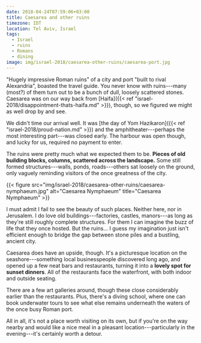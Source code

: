 ```yaml
---
date: 2018-04-24T07:59:06+03:00
title: Caesarea and other ruins
timezone: IDT
location: Tel Aviv, Israel
tags:
  - Israel
  - ruins
  - Romans
  - dining
image: img/israel-2018/caesarea-other-ruins/caesarea-port.jpg
---
```


"Hugely impressive Roman ruins" of a city and port "built to rival Alexandria", boasted the travel guide. You never know with ruins---many (most?) of them turn out to be a bunch of dull, loosely scattered stones. Caesarea was on our way back from [Haifa]({{< ref "israel-2018/disappointment-thats-haifa.md" >}}), though, so we figured we might as well drop by and see.

<!--more-->

We didn't time our arrival well. It was [the day of Yom Hazikaron]({{< ref "israel-2018/proud-nation.md" >}}) and the amphitheater---perhaps the most interesting part---was closed early. The harbour was open though, and lucky for us, required no payment to enter.

The ruins were pretty much what we expected them to be. **Pieces of old building blocks, columns, scattered across the landscape.** Some still formed structures---walls, ponds, roads---others sat loosely on the ground, only vaguely reminding visitors of the once greatness of the city.

{{< figure src="img/israel-2018/caesarea-other-ruins/caesarea-nymphaeum.jpg" alt="Caesarea Nymphaeum" title="Caesarea Nymphaeum" >}}

I must admit I fail to see the beauty of such places. Neither here, nor in Jerusalem. I do love old buildings---factories, castles, manors---as long as they're still roughly complete structures. For them I can imagine the buzz of life that they once hosted. But the ruins... I guess my imagination just isn't efficient enough to bridge the gap between stone piles and a bustling, ancient city.

Caesarea does have an upside, though. It's a picturesque location on the seashore---something local businesspeople discovered long ago, and opened up a few neat bars and restaurants, turning it into a **lovely spot for sunset dinners**. All of the restaurants face the waterfront, with both indoor and outside seating.

There are a few art galleries around, though these close considerably earlier than the restaurants. Plus, there's a diving school, where one can book underwater tours to see what else remains underneath the waters of the once busy Roman port.

All in all, it's not a place worth visiting on its own, but if you're on the way nearby and would like a nice meal in a pleasant location---particularly in the evening---it's certainly worth a detour.
